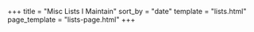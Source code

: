 +++
title = "Misc Lists I Maintain"
sort_by = "date"
template = "lists.html"
page_template = "lists-page.html"
+++
